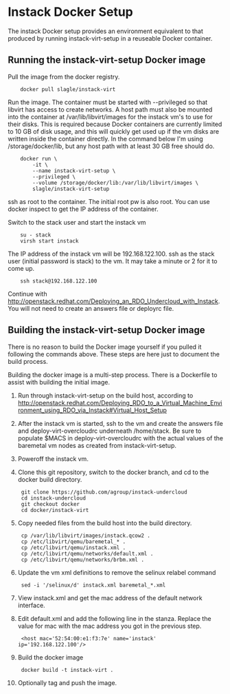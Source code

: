Instack Docker Setup
====================

The instack Docker setup provides an environment equivalent to that produced by
running instack-virt-setup in a reuseable Docker container.


Running the instack-virt-setup Docker image
-------------------------------------------

Pull the image from the docker registry.

        docker pull slagle/instack-virt

Run the image. The container must be started with --privileged so that libvirt
has access to create networks. A host path must also be mounted into the
container at /var/lib/libvirt/images for the instack vm's to use for their
disks. This is required because Docker containers are currently limited to 10
GB of disk usage, and this will quickly get used up if the vm disks are written
inside the container directly. In the command below I'm using
/storage/docker/lib, but any host path with at least 30 GB free should do.

        docker run \
            -it \
            --name instack-virt-setup \
            --privileged \
            --volume /storage/docker/lib:/var/lib/libvirt/images \
            slagle/instack-virt-setup
        

ssh as root to the container. The initial root pw is also root. You can use
docker inspect to get the IP address of the container.

Switch to the stack user and start the instack vm

        su - stack
        virsh start instack

The IP address of the instack vm will be 192.168.122.100.  ssh as the stack
user (initial password is stack) to the vm. It may take a minute or 2 for it to
come up.

        ssh stack@192.168.122.100

Continue with
http://openstack.redhat.com/Deploying_an_RDO_Undercloud_with_Instack. You will
not need to create an answers file or deployrc file.


Building the instack-virt-setup Docker image
--------------------------------------------
There is no reason to build the Docker image yourself if you pulled it
following the commands above. These steps are here just to document the build
process.

Building the docker image is a multi-step process. There is a Dockerfile to
assist with building the initial image. 

1. Run through instack-virt-setup on the build host, according to http://openstack.redhat.com/Deploying_RDO_to_a_Virtual_Machine_Environment_using_RDO_via_Instack#Virtual_Host_Setup

1. After the instack vm is started, ssh to the vm and create the answers file
   and deploy-virt-overcloudrc underneath /home/stack. Be sure to populate
   $MACS in deploy-virt-overcloudrc with the actual values of the baremetal vm
   nodes as created from instack-virt-setup.

1. Poweroff the instack vm.

1. Clone this git repository, switch to the docker branch, and cd to the docker
   build directory.

        git clone https://github.com/agroup/instack-undercloud
        cd instack-undercloud
        git checkout docker
        cd docker/instack-virt

1. Copy needed files from the build host into the build directory.

        cp /var/lib/libvirt/images/instack.qcow2 .
        cp /etc/libvirt/qemu/baremetal_* .
        cp /etc/libvirt/qemu/instack.xml .
        cp /etc/libvirt/qemu/networks/default.xml .
        cp /etc/libvirt/qemu/networks/brbm.xml .
        
1. Update the vm xml definitions to remove the selinux relabel command

        sed -i '/selinux/d' instack.xml baremetal_*.xml
        
1. View instack.xml and get the mac address of the default network interface.

1. Edit default.xml and add the following line in the <dhcp> stanza. Replace
   the value for mac with the mac address you got in the previous step.

        <host mac='52:54:00:e1:f3:7e' name='instack' ip='192.168.122.100'/>

1. Build the docker image

        docker build -t instack-virt .

1. Optionally tag and push the image.
